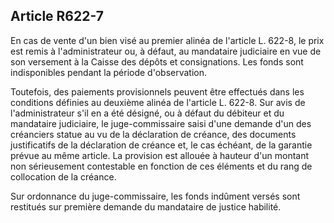 Article R622-7
----
En cas de vente d'un bien visé au premier alinéa de l'article L. 622-8, le prix
est remis à l'administrateur ou, à défaut, au mandataire judiciaire en vue de
son versement à la Caisse des dépôts et consignations. Les fonds sont
indisponibles pendant la période d'observation.

Toutefois, des paiements provisionnels peuvent être effectués dans les
conditions définies au deuxième alinéa de l'article L. 622-8. Sur avis de
l'administrateur s'il en a été désigné, ou à défaut du débiteur et du mandataire
judiciaire, le juge-commissaire saisi d'une demande d'un des créanciers statue
au vu de la déclaration de créance, des documents justificatifs de la
déclaration de créance et, le cas échéant, de la garantie prévue au même
article. La provision est allouée à hauteur d'un montant non sérieusement
contestable en fonction de ces éléments et du rang de collocation de la créance.

Sur ordonnance du juge-commissaire, les fonds indûment versés sont restitués sur
première demande du mandataire de justice habilité.
